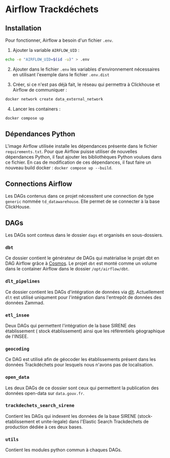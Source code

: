 # Airflow Trackdéchets

## Installation

Pour fonctionner, Airflow a besoin d'un fichier `.env`.

1. Ajouter la variable `AIRFLOW_UID` :

```bash
echo -e "AIRFLOW_UID=$(id -u)" > .env
```

2. Ajouter dans le fichier `.env` les variables d'environnement nécessaires en utilisant l'exemple dans le fichier `.env.dist`

3. Créer, si ce n'est pas déjà fait, le réseau qui permettra à Clickhouse et Airflow de communiquer :

```bash
docker network create data_external_network
```

4. Lancer les containers :

```bash
docker compose up
```

## Dépendances Python

L'image Airflow utilisée installe les dépendances présente dans le fichier `requirements.txt`. Pour que Airflow puisse utiliser de nouvelles dépendances Python, il faut ajouter les bibliothèques Python voulues dans ce fichier. En cas de modification de ces dépendances, il faut faire un nouveau build docker : `docker compose up --build`.

## Connections Airflow

Les DAGs contenus dans ce projet nécessitent une connection de type `generic` nommée `td_datawarehouse`. Elle permet de se connecter à la base ClickHouse.

## DAGs

Les DAGs sont conteus dans le dossier `dags` et organisés en sous-dossiers.

### `dbt`

Ce dossier contient le générateur de DAGs qui matèrialise le projet dbt en DAG Airflow grâce à [Cosmos](https://github.com/astronomer/astronomer-cosmos). Le projet `dbt` est monté comme un volume dans le container Airflow dans le dossier `/opt/airflow/dbt`.

### `dlt_pipelines`

Ce dossier contient les DAGs d'intégration de données via [dlt](https://dlthub.com/).
Actuellement `dlt` est utilisé uniqument pour l'intégration dans l'entrepôt de données des données Zammad.

### `etl_insee`

Deux DAGs qui permettent l'intégration de la base SIRENE des établissement ( stock établissement) ainsi que les référentiels géographique de l'INSEE.

### `geocoding`

Ce DAG est utilisé afin de géocoder les établissements présent dans les données Trackdéchets pour lesquels nous n'avons pas de localisation.

### `open_data`

Les deux DAGs de ce dossier sont ceux qui permettent la publication des données open-data sur `data.gouv.fr`.

### `trackdechets_search_sirene`

Contient les DAGs qui indexent les données de la base SIRENE (stock-etablissement et unite-legale) dans l'Elastic Search Trackdechets de production dédiée à ces deux bases.

### `utils`

Contient les modules python commun à chaques DAGs.
